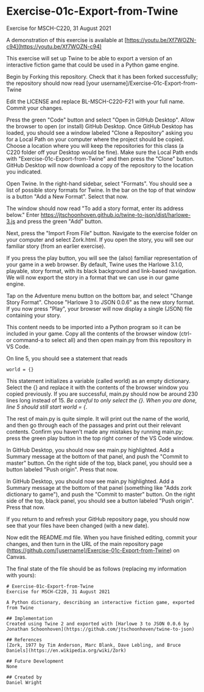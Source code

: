 # Exercise-01c-Export-from-Twine
Exercise for MSCH-C220, 31 August 2021

A demonstration of this exercise is available at [https://youtu.be/Xf7WOZN-c94](https://youtu.be/Xf7WOZN-c94)

This exercise will set up Twine to be able to export a version of an interactive fiction game that could be used in a Python game engine.

Begin by Forking this repository. Check that it has been forked successfully; the repository should now read [your username]/Exercise-01c-Export-from-Twine

Edit the LICENSE and replace BL-MSCH-C220-F21 with your full name. Commit your changes.

Press the green "Code" button and select "Open in GitHub Desktop". Allow the browser to open (or install) GitHub Desktop. Once GitHub Desktop has loaded, you should see a window labeled "Clone a Repository" asking you for a Local Path on your computer where the project should be copied. Choose a location where you will keep the repositories for this class (a C220 folder off your Desktop would be fine). Make sure the Local Path ends with "Exercise-01c-Export-from-Twine" and then press the "Clone" button. GitHub Desktop will now download a copy of the repository to the location you indicated.

Open Twine. In the right-hand sidebar, select "Formats". You should see a list of possible story formats for Twine. In the bar on the top of that window is a button "Add a New Format". Select that now.

The window should now read "To add a story format, enter its address below." Enter https://jtschoonhoven.github.io/twine-to-json/dist/harlowe-3.js and press the green "Add" button.

Next, press the "Import From File" button. Navigate to the exercise folder on your computer and select Zork.html. If you open the story, you will see our familiar story (from an earlier exercise).

If you press the play button, you will see the (also) familiar representation of your game in a web browser. By default, Twine uses the Harlowe 3.1.0, playable, story format, with its black background and link-based navigation. We will now export the story in a format that we can use in our game engine.

Tap on the Adventure menu button on the bottom bar, and select "Change Story Format". Choose "Harlowe 3 to JSON 0.0.6" as the new story format. If you now press "Play", your browser will now display a single (JSON) file containing your story.

This content needs to be imported into a Python program so it can be included in your game. Copy all the contents of the browser window (ctrl- or command-a to select all) and then open main.py from this repository in VS Code.

On line 5, you should see a statement that reads
```
world = {}
```
This statement initializes a variable (called world) as an empty dictionary. Select the {} and replace it with the contents of the browser window you copied previously. If you are successful, main.py should now be around 230 lines long instead of 15. *Be careful to only select the {}. When you are done, line 5 should still start world = {*.

The rest of main.py is quite simple. It will print out the name of the world, and then go through each of the passages and print out their relevant contents. Confirm you haven't made any mistakes by running main.py; press the green play button in the top right corner of the VS Code window. 

In GitHub Desktop, you should now see main.py highlighted. Add a Summary message at the bottom of that panel, and push the "Commit to master" button. On the right side of the top, black panel, you should see a button labeled "Push origin". Press that now.

In GitHub Desktop, you should now see main.py highlighted. Add a Summary message at the bottom of that panel (something like "Adds zork dictionary to game"), and push the "Commit to master" button. On the right side of the top, black panel, you should see a button labeled "Push origin". Press that now.

If you return to and refresh your GitHub repository page, you should now see that your files have been changed (with a new date).

Now edit the README.md file. When you have finished editing, commit your changes, and then turn in the URL of the main repository page (https://github.com/[username]/Exercise-01c-Export-from-Twine) on Canvas.

The final state of the file should be as follows (replacing my information with yours):
```
# Exercise-01c-Export-from-Twine
Exercise for MSCH-C220, 31 August 2021

A Python dictionary, describing an interactive fiction game, exported from Twine

## Implementation
Created using Twine 2 and exported with [Harlowe 3 to JSON 0.0.6 by Jonathan Schoonhoven](https://github.com/jtschoonhoven/twine-to-json)

## References
[Zork, 1977 by Tim Anderson, Marc Blank, Dave Lebling, and Bruce Daniels](https://en.wikipedia.org/wiki/Zork)

## Future Development
None

## Created by
Daniel Wright
```
